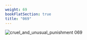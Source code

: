 ```yaml
---
weight: 69
bookFlatSection: true
title: "069"
---
```


![cruel_and_unusual_punishment 069 ](../../jpg/cup_069.jpg)


